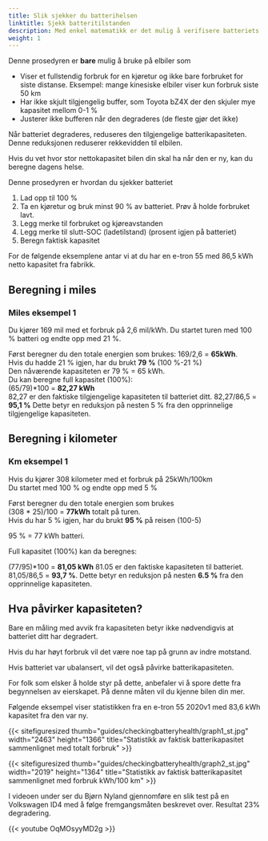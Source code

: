 ```yaml
---
title: Slik sjekker du batterihelsen
linktitle: Sjekk batteritilstanden
description: Med enkel matematikk er det mulig å verifisere batteriets generelle status. Denne veiledningen forklarer hvordan.
weight: 1
---
```

<!-- markdownlint-disable MD033 -->
<div class="alert alert-warning" role="alert">
   Denne prosedyren er <b>bare</b> mulig å bruke på elbiler som
   <ul>
   <li>Viser et fullstendig forbruk for en kjøretur og ikke bare forbruket for siste distanse. Eksempel: mange kinesiske elbiler viser kun forbruk siste 50 km</li>
   <li>Har ikke skjult tilgjengelig buffer, som Toyota bZ4X der den skjuler mye kapasitet mellom 0-1 %</li>
   <li>Justerer ikke bufferen når den degraderes (de fleste gjør det ikke)</li>
   </ul>
</div>

Når batteriet degraderes, reduseres den tilgjengelige batterikapasiteten. Denne reduksjonen reduserer rekkevidden til elbilen.

Hvis du vet hvor stor nettokapasitet bilen din skal ha når den er ny, kan du beregne dagens helse.

Denne prosedyren er hvordan du sjekker batteriet

1. Lad opp til 100 %
2. Ta en kjøretur og bruk minst 90 % av batteriet. Prøv å holde forbruket lavt.
3. Legg merke til forbruket og kjøreavstanden
4. Legg merke til slutt-SOC (ladetilstand) (prosent igjen på batteriet)
5. Beregn faktisk kapasitet

For de følgende eksemplene antar vi at du har en e-tron 55 med 86,5 kWh netto kapasitet fra fabrikk.

## Beregning i miles

### Miles eksempel 1

Du kjører 169 mil med et forbruk på 2,6 mil/kWh. Du startet turen med 100 % batteri og endte opp med 21 %.

Først beregner du den totale energien som brukes: 169/2,6 = <b>65kWh</b>.<br>
Hvis du hadde 21 % igjen, har du brukt <b>79 %</b> (100 %-21 %)<br>
Den nåværende kapasiteten er 79 % = 65 kWh.<br>
Du kan beregne full kapasitet (100%):<br>
(65/79)*100 = <b>82,27 kWh</b><br>
82,27 er den faktiske tilgjengelige kapasiteten til batteriet ditt.
82,27/86,5 = <b>95,1 %</b>
Dette betyr en reduksjon på nesten 5 % fra den opprinnelige tilgjengelige kapasiteten.

## Beregning i kilometer

### Km eksempel 1

Hvis du kjører 308 kilometer med et forbruk på 25kWh/100km<br>
Du startet med 100 % og endte opp med 5 %<br>

Først beregner du den totale energien som brukes<br>
(308 * 25)/100 = <b>77kWh</b> totalt på turen.<br>
Hvis du har 5 % igjen, har du brukt <b>95 %</b> på reisen (100-5)<br>

95 % = 77 kWh batteri.<br>

Full kapasitet (100%) kan da beregnes:<br>

(77/95)*100 = <b>81,05 kWh</b>
81.05 er den faktiske kapasiteten til batteriet.<br>
81,05/86,5 = <b>93,7 %</b>. Dette betyr en reduksjon på nesten <b>6.5 %</b> fra den opprinnelige kapasiteten.

## Hva påvirker kapasiteten?

Bare en måling med avvik fra kapasiteten betyr ikke nødvendigvis at batteriet ditt har degradert.

Hvis du har høyt forbruk vil det være noe tap på grunn av indre motstand.

Hvis batteriet var ubalansert, vil det også påvirke batterikapasiteten.

For folk som elsker å holde styr på dette, anbefaler vi å spore dette fra begynnelsen av eierskapet. På denne måten vil du kjenne bilen din mer.

Følgende eksempel viser statistikken fra en e-tron 55 2020v1 med 83,6 kWh kapasitet fra den var ny.

{{< sitefiguresized thumb="guides/checkingbatteryhealth/graph1_st.jpg" width="2463" height="1366" title="Statistikk av faktisk batterikapasitet sammenlignet med totalt forbruk" >}}

{{< sitefiguresized thumb="guides/checkingbatteryhealth/graph2_st.jpg" width="2019" height="1364" title="Statistikk av faktisk batterikapasitet sammenlignet med forbruk kWh/100 km" >}}

I videoen under ser du Bjørn Nyland gjennomføre en slik test på en Volkswagen ID4 med å følge fremgangsmåten beskrevet over. Resultat 23% degradering.

{{< youtube OqMOsyyMD2g >}}